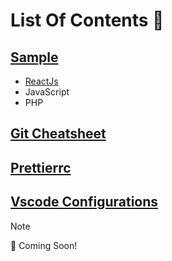 # List Of Contents 🚀

## [Sample](https://github.com/myfruitmango/doc)
- [ReactJs](https://github.com/myfruitmango/doc/tree/master/ReactJs)
- JavaScript
- PHP

## [Git Cheatsheet](https://github.com/myfruitmango/git-cheatsheet)

## [Prettierrc](https://github.com/myfruitmango/prettierrc)

## [Vscode Configurations](https://github.com/myfruitmango/VSCode-Configurations)
> [!NOTE]
> 🚧 Coming Soon!
